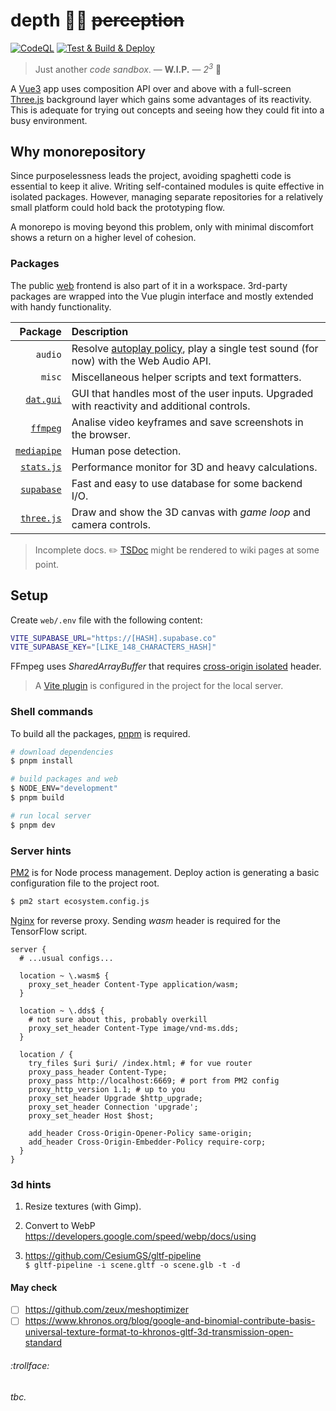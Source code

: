 # depth 🧘‍♀️ ~~perception~~

[![CodeQL](https://github.com/SubZtep/depth/actions/workflows/codeql-analysis.yml/badge.svg)](https://github.com/SubZtep/depth/actions/workflows/codeql-analysis.yml)
[![Test & Build & Deploy](https://github.com/SubZtep/depth/actions/workflows/deploy.yml/badge.svg)](https://github.com/SubZtep/depth/actions/workflows/deploy.yml)

> Just another _code sandbox_. — **W.I.P.** — _2<sup>3</sup>_ :balloon:

A [Vue3](https://v3.vuejs.org/api/sfc-script-setup.html) app uses composition API over and above with a full-screen [Three.js](https://threejs.org/) background layer which gains some advantages of its reactivity. This is adequate for trying out concepts and seeing how they could fit into a busy environment.

## Why monorepository

Since purposelessness leads the project, avoiding spaghetti code is essential to keep it alive. Writing self-contained modules is quite effective in isolated packages. However, managing separate repositories for a relatively small platform could hold back the prototyping flow.

A monorepo is moving beyond this problem, only with minimal discomfort shows a return on a higher level of cohesion.

### Packages

The public [web](./web#readme) frontend is also part of it in a workspace. 3rd-party packages are wrapped into the Vue plugin interface and mostly extended with handy functionality.

|                                  Package | Description                                                                                                                                 |
| ---------------------------------------: | :------------------------------------------------------------------------------------------------------------------------------------------ |
|                                  `audio` | Resolve [autoplay policy](https://developer.chrome.com/blog/autoplay/#webaudio), play a single test sound (for now) with the Web Audio API. |
|                                   `misc` | Miscellaneous helper scripts and text formatters.                                                                                           |
|     [`dat.gui`](packages/dat.gui#readme) | GUI that handles most of the user inputs. Upgraded with reactivity and additional controls.                                                 |
|       [`ffmpeg`](packages/ffmpeg#readme) | Analise video keyframes and save screenshots in the browser.                                                                                |
| [`mediapipe`](packages/mediapipe#readme) | Human pose detection.                                                                                                                       |
|   [`stats.js`](packages/stats.js#readme) | Performance monitor for 3D and heavy calculations.                                                                                          |
|   [`supabase`](packages/supabase#readme) | Fast and easy to use database for some backend I/O.                                                                                         |
|   [`three.js`](packages/three.js#readme) | Draw and show the 3D canvas with _game loop_ and camera controls.                                                                           |

> Incomplete docs. :pencil2: [TSDoc](https://tsdoc.org/) might be rendered to wiki pages at some point.

## Setup

Create `web/.env` file with the following content:

```sh
VITE_SUPABASE_URL="https://[HASH].supabase.co"
VITE_SUPABASE_KEY="[LIKE_148_CHARACTERS_HASH]"
```

FFmpeg uses _SharedArrayBuffer_ that requires [cross-origin isolated](https://developer.chrome.com/blog/enabling-shared-array-buffer/) header.

> A [Vite plugin](https://github.com/chaosprint/vite-plugin-cross-origin-isolation) is configured in the project for the local server.

### Shell commands

To build all the packages, [pnpm](https://pnpm.io/installation) is required.

```sh
# download dependencies
$ pnpm install

# build packages and web
$ NODE_ENV="development"
$ pnpm build

# run local server
$ pnpm dev
```

### Server hints

[PM2](https://pm2.keymetrics.io/docs/usage/quick-start/) is for Node process management. Deploy action is generating a basic configuration file to the project root.

```sh
$ pm2 start ecosystem.config.js
```

[Nginx](https://docs.nginx.com/nginx/admin-guide/web-server/reverse-proxy/) for reverse proxy. Sending _wasm_ header is required for the TensorFlow script.

```nginx
server {
  # ...usual configs...

  location ~ \.wasm$ {
    proxy_set_header Content-Type application/wasm;
  }

  location ~ \.dds$ {
    # not sure about this, probably overkill
    proxy_set_header Content-Type image/vnd-ms.dds;
  }

  location / {
    try_files $uri $uri/ /index.html; # for vue router
    proxy_pass_header Content-Type;
    proxy_pass http://localhost:6669; # port from PM2 config
    proxy_http_version 1.1; # up to you
    proxy_set_header Upgrade $http_upgrade;
    proxy_set_header Connection 'upgrade';
    proxy_set_header Host $host;

    add_header Cross-Origin-Opener-Policy same-origin;
    add_header Cross-Origin-Embedder-Policy require-corp;
  }
}
```
### 3d hints

1. Resize textures (with Gimp).

2. Convert to WebP \
   https://developers.google.com/speed/webp/docs/using

3. https://github.com/CesiumGS/gltf-pipeline \
  `$ gltf-pipeline -i scene.gltf -o scene.glb -t -d`

#### May check

- [ ] https://github.com/zeux/meshoptimizer
- [ ] https://www.khronos.org/blog/google-and-binomial-contribute-basis-universal-texture-format-to-khronos-gltf-3d-transmission-open-standard

###### :trollface:

_tbc._
